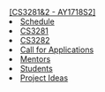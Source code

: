 <navbar placement="top" type="inverse">
  <a slot="brand" href="{{baseUrl}}/index.html" title="Home" class="navbar-brand">[CS3281&2 - AY1718S2]</a>
  <li><a href="{{baseUrl}}/schedule/index.html">Schedule</a></li>
  
  <li><a href="{{baseUrl}}/admin/cs3281.html">CS3281</a></li>
  <li><a href="{{baseUrl}}/admin/cs3282.html">CS3282</a></li>
  <dropdown text="Links">
    <li><a href="{{baseUrl}}/admin/callForApplications.html">Call for Applications</a></li>
    <li><a href="{{baseUrl}}/admin/mentors.html">Mentors</a></li> 
    <li><a href="https://github.com/nus-cs3281/2018/blob/master/students/studentlist.md" target="_blank">Students</a></li>
    <li><a href="https://docs.google.com/document/d/1I67ovHJp7ES96YupZyiuvVuVlqC5t5qimLduOH8MCF0/edit?usp=sharing" target="_blank">Project Ideas</a></li>
  </dropdown>    
</navbar>
